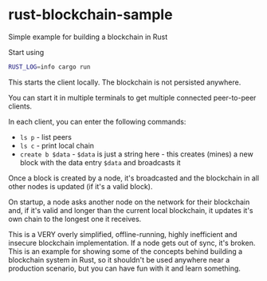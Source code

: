 # rust-blockchain-sample

Simple example for building a blockchain in Rust

Start using

```bash
RUST_LOG=info cargo run
```

This starts the client locally. The blockchain is not persisted anywhere.

You can start it in multiple terminals to get multiple connected peer-to-peer clients.

In each client, you can enter the following commands:

* `ls p` - list peers
* `ls c` - print local chain
* `create b $data` - `$data` is just a string here - this creates (mines) a new block with the data entry `$data` and broadcasts it

Once a block is created by a node, it's broadcasted and the blockchain in all other nodes is updated (if it's a valid block).

On startup, a node asks another node on the network for their blockchain and, if it's valid and longer than the current local blockchain, it updates it's own chain to the longest one it receives.


This is a VERY overly simplified, offline-running, highly inefficient and insecure blockchain implementation. If a node gets out of sync, it's broken. This is an example for showing some of the concepts behind building a blockchain system in Rust, so it shouldn't be used anywhere near a production scenario, but you can have fun with it and learn something.
